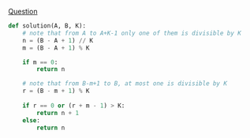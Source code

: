 [Question](https://app.codility.com/programmers/lessons/5-prefix_sums/count_div/)

```python
def solution(A, B, K):
    # note that from A to A+K-1 only one of them is divisible by K
    n = (B - A + 1) // K
    m = (B - A + 1) % K

    if m == 0:
        return n

    # note that from B-m+1 to B, at most one is divisible by K
    r = (B - m + 1) % K
    
    if r == 0 or (r + m - 1) > K:
        return n + 1
    else:
        return n
```